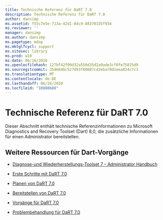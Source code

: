 ```yaml
---
title: Technische Referenz für DaRT 7.0
description: Technische Referenz für DaRT 7.0
author: dansimp
ms.assetid: f55c7e5e-713a-42d1-84c9-88370155f934
ms.reviewer: ''
manager: dansimp
ms.author: dansimp
ms.pagetype: mdop
ms.mktglfcycl: support
ms.sitesec: library
ms.prod: w10
ms.date: 06/16/2016
ms.openlocfilehash: 127bf42f09d32a550d35d2a9ade3cf0fe75825d9
ms.sourcegitcommit: 354664bc527d93f80687cd2eba70d1eea024c7c3
ms.translationtype: MT
ms.contentlocale: de-DE
ms.lasthandoff: 06/26/2020
ms.locfileid: "10808680"
---
```

# Technische Referenz für DaRT 7.0


Dieser Abschnitt enthält technische Referenzinformationen zu Microsoft Diagnostics and Recovery Toolset (Dart) 8,0, die zusätzliche Informationen für einen Administrator bereitstellen.

## Weitere Ressourcen für Dart-Vorgänge


-   [Diagnose-und Wiederherstellungs-Toolset 7 – Administrator Handbuch](index.md)

-   [Erste Schritte mit DaRT 7.0](getting-started-with-dart-70-new-ia.md)

-   [Planen von DaRT 7.0](planning-for-dart-70-new-ia.md)

-   [Bereitstellen von DaRT 7.0](deploying-dart-70-new-ia.md)

-   [Vorgänge für DaRT 7.0](operations-for-dart-70-new-ia.md)

-   [Problembehandlung für DaRT 7.0](troubleshooting-dart-70-new-ia.md)

 

 





